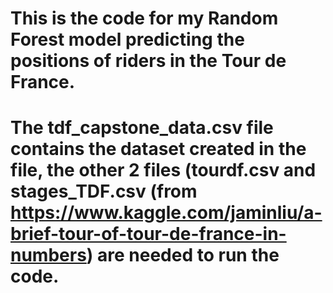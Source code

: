 # This is the code for my Random Forest model predicting the positions of riders in the Tour de France. 
# The tdf_capstone_data.csv file contains the dataset created in the file, the other 2 files (tourdf.csv and stages_TDF.csv (from https://www.kaggle.com/jaminliu/a-brief-tour-of-tour-de-france-in-numbers) are needed to run the code.

